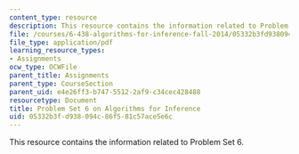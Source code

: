 ```yaml
---
content_type: resource
description: This resource contains the information related to Problem Set 6.
file: /courses/6-438-algorithms-for-inference-fall-2014/05332b3fd938094c86f581c57ace5e6c_MIT6_438F14_ps6.pdf
file_type: application/pdf
learning_resource_types:
- Assignments
ocw_type: OCWFile
parent_title: Assignments
parent_type: CourseSection
parent_uid: e4e26ff3-b747-5512-2af9-c34cec428488
resourcetype: Document
title: Problem Set 6 on Algorithms for Inference
uid: 05332b3f-d938-094c-86f5-81c57ace5e6c
---
```

This resource contains the information related to Problem Set 6.

